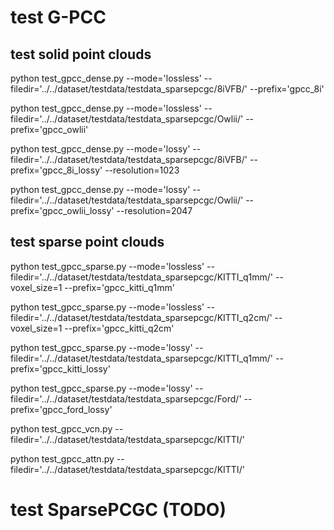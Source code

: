 # test G-PCC
## test solid point clouds
python test_gpcc_dense.py --mode='lossless' --filedir='../../dataset/testdata/testdata_sparsepcgc/8iVFB/' --prefix='gpcc_8i'

python test_gpcc_dense.py --mode='lossless' --filedir='../../dataset/testdata/testdata_sparsepcgc/Owlii/' --prefix='gpcc_owlii'

python test_gpcc_dense.py --mode='lossy' --filedir='../../dataset/testdata/testdata_sparsepcgc/8iVFB/' --prefix='gpcc_8i_lossy' --resolution=1023

python test_gpcc_dense.py --mode='lossy' --filedir='../../dataset/testdata/testdata_sparsepcgc/Owlii/' --prefix='gpcc_owlii_lossy' --resolution=2047



## test sparse point clouds
python test_gpcc_sparse.py --mode='lossless' --filedir='../../dataset/testdata/testdata_sparsepcgc/KITTI_q1mm/' --voxel_size=1 --prefix='gpcc_kitti_q1mm'

python test_gpcc_sparse.py --mode='lossless' --filedir='../../dataset/testdata/testdata_sparsepcgc/KITTI_q2cm/' --voxel_size=1 --prefix='gpcc_kitti_q2cm'

<!-- python test_gpcc_sparse.py --mode='lossless' --filedir='../../dataset/testdata/testdata_sparsepcgc/KITTI_q1mm/' --voxel_size=20 --prefix='gpcc_kitti_q2cm' -->

python test_gpcc_sparse.py --mode='lossy' --filedir='../../dataset/testdata/testdata_sparsepcgc/KITTI_q1mm/' --prefix='gpcc_kitti_lossy'

python test_gpcc_sparse.py --mode='lossy' --filedir='../../dataset/testdata/testdata_sparsepcgc/Ford/' --prefix='gpcc_ford_lossy'

python test_gpcc_vcn.py --filedir='../../dataset/testdata/testdata_sparsepcgc/KITTI/'

python test_gpcc_attn.py --filedir='../../dataset/testdata/testdata_sparsepcgc/KITTI/'


# test SparsePCGC (TODO)